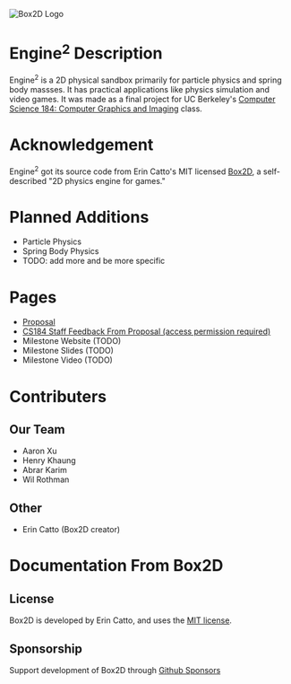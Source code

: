![Box2D Logo](https://box2d.org/images/logo.svg)

# Engine$`^2`$ Description
Engine$`^2`$ is a 2D physical sandbox primarily for particle physics and spring body massses. It has practical applications like physics simulation and video games. It was made as a final project for UC Berkeley's [Computer Science 184: Computer Graphics and Imaging](https://cs184.eecs.berkeley.edu/) class.

# Acknowledgement
Engine$`^2`$ got its source code from Erin Catto's MIT licensed [Box2D](https://github.com/erincatto/box2d?tab=readme-ov-file), a self-described "2D physics engine for games."  

# Planned Additions
- Particle Physics
- Spring Body Physics
- TODO: add more and be more specific

# Pages
- [Proposal](https://cal-cs184-student.github.io/hw-webpages-sp24-omijimo/final_project/index.html)
- [CS184 Staff Feedback From Proposal (access permission required)](https://docs.google.com/document/d/1YXBP9LN1qv50ewL9Yr_OkGzyuR8xmRtOEwQbZD6TnOM/edit)
- Milestone Website (TODO)
- Milestone Slides (TODO)
- Milestone Video (TODO)


# Contributers
## Our Team
- Aaron Xu
- Henry Khaung
- Abrar Karim
- Wil Rothman

## Other
- Erin Catto (Box2D creator)

# Documentation From Box2D
## License
Box2D is developed by Erin Catto, and uses the [MIT license](https://en.wikipedia.org/wiki/MIT_License).

## Sponsorship
Support development of Box2D through [Github Sponsors](https://github.com/sponsors/erincatto)
